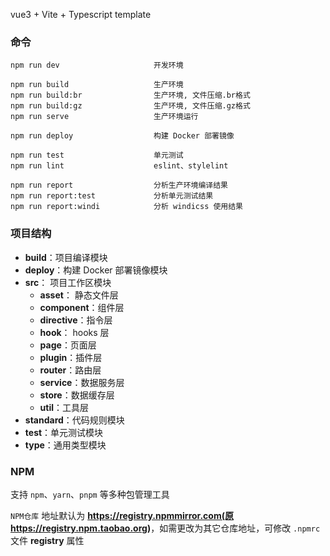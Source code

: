 vue3 + Vite + Typescript template


### 命令

```
npm run dev                     开发环境

npm run build                   生产环境
npm run build:br                生产环境, 文件压缩.br格式
npm run build:gz                生产环境, 文件压缩.gz格式
npm run serve                   生产环境运行

npm run deploy                  构建 Docker 部署镜像

npm run test                    单元测试
npm run lint                    eslint、stylelint

npm run report                  分析生产环境编译结果
npm run report:test             分析单元测试结果
npm run report:windi            分析 windicss 使用结果

```


### 项目结构
* **build**：项目编译模块
* **deploy**：构建 Docker 部署镜像模块
* **src**： 项目工作区模块
  * **asset**： 静态文件层
  * **component**：组件层
  * **directive**：指令层
  * **hook**： hooks 层
  * **page**：页面层
  * **plugin**：插件层
  * **router**：路由层
  * **service**：数据服务层
  * **store**：数据缓存层
  * **util**：工具层
* **standard**：代码规则模块
* **test**：单元测试模块
* **type**：通用类型模块


### NPM

支持 `npm`、`yarn`、`pnpm` 等多种包管理工具

`NPM仓库` 地址默认为 **https://registry.npmmirror.com(原 https://registry.npm.taobao.org)**，如需更改为其它仓库地址，可修改 `.npmrc` 文件 **registry** 属性